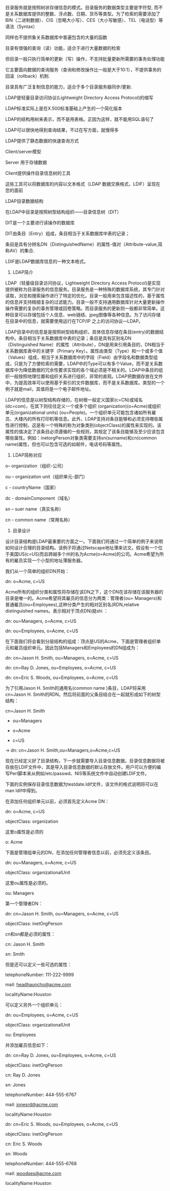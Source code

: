 目录服务就是按照树状存储信息的模式。目录服务的数据类型主要是字符型, 而不是关系数据库提供的整数、浮点数、日期、货币等类型。为了检索的需要添加了BIN（二进制数据）、CIS（忽略大小写）、CES（大小写敏感）、TEL（电话型）等语法（Syntax）



同样也不提供象关系数据库中普遍包含的大量的函数



目录有很强的查询（读）功能，适合于进行大量数据的检索



但目录一般只执行简单的更新（写）操作，不支持批量更新所需要的事务处理功能



它主要面向数据的查询服务（查询和修改操作比一般是大于10:1），不提供事务的回滚（rollback）机制.



目录具有广泛复制信息的能力，适合于多个目录服务器同步/更新.



LDAP是轻量目录访问协议(Lightweight Directory Access Protocol)的缩写



LDAP标准实际上是在X.500标准基础上产生的一个简化版本



LDAP的结构用树来表示，而不是用表格。正因为这样，就不能用SQL语句了



LDAP可以很快地得到查询结果，不过在写方面，就慢得多



LDAP提供了静态数据的快速查询方式



Client/server模型



Server 用于存储数据



Client提供操作目录信息树的工具



这些工具可以将数据库的内容以文本格式（LDAP 数据交换格式，LDIF）呈现在您的面前



LDAP目录数据结构



在LDAP中目录是按照树型结构组织——目录信息树（DIT）



DIT是一个主要进行读操作的数据库



DIT由条目（Entry）组成，条目相当于关系数据库中表的记录；



条目是具有分辨名DN（DistinguishedName）的属性-值对（Attribute-value,简称AV）的集合.



LDIF是LDAP数据库信息的一种文本格式。



1. LDAP简介



LDAP（轻量级目录访问协议，Lightweight Directory Access Protocol)是实现提供被称为目录服务的信息服务。目录服务是一种特殊的数据库系统，其专门针对读取，浏览和搜索操作进行了特定的优化。目录一般用来包含描述性的，基于属性的信息并支持精细复杂的过滤能力。目录一般不支持通用数据库针对大量更新操作操作需要的复杂的事务管理或回卷策略。而目录服务的更新则一般都非常简单。这种目录可以存储包括个人信息、web链结、jpeg图像等各种信息。为了访问存储在目录中的信息，就需要使用运行在TCP/IP 之上的访问协议—LDAP。



LDAP目录中的信息是是按照树型结构组织，具体信息存储在条目(entry)的数据结构中。条目相当于关系数据库中表的记录；条目是具有区别名DN （Distinguished Name）的属性（Attribute），DN是用来引用条目的，DN相当于关系数据库表中的关键字（Primary Key）。属性由类型（Type）和一个或多个值（Values）组成，相当于关系数据库中的字段（Field）由字段名和数据类型组成，只是为了方便检索的需要，LDAP中的Type可以有多个Value，而不是关系数据库中为降低数据的冗余性要求实现的各个域必须是不相关的。LDAP中条目的组织一般按照地理位置和组织关系进行组织，非常的直观。LDAP把数据存放在文件中，为提高效率可以使用基于索引的文件数据库，而不是关系数据库。类型的一个例子就是mail，其值将是一个电子邮件地址。



LDAP的信息是以树型结构存储的，在树根一般定义国家(c=CN)或域名(dc=com)，在其下则往往定义一个或多个组织 (organization)(o=Acme)或组织单元(organizational units) (ou=People)。一个组织单元可能包含诸如所有雇员、大楼内的所有打印机等信息。此外，LDAP支持对条目能够和必须支持哪些属性进行控制，这是有一个特殊的称为对象类别(objectClass)的属性来实现的。该属性的值决定了该条目必须遵循的一些规则，其规定了该条目能够及至少应该包含哪些属性。例如：inetorgPerson对象类需要支持sn(surname)和cn(common name)属性，但也可以包含可选的如邮件，电话号码等属性。



1. LDAP简称对应



o– organization（组织-公司）



ou – organization unit（组织单元-部门）



c - countryName（国家）



dc - domainComponent（域名）



sn – suer name（真实名称）



cn - common name（常用名称）



1. 目录设计



设计目录结构是LDAP最重要的方面之一。下面我们将通过一个简单的例子来说明如何设计合理的目录结构。该例子将通过Netscape地址薄来访文。假设有一个位于美国US(c=US)而且跨越多个州的名为Acme(o=Acme)的公司。Acme希望为所有的雇员实现一个小型的地址薄服务器。



我们从一个简单的组织DN开始：



dn: o=Acme, c=US



Acme所有的组织分类和属性将存储在该DN之下，这个DN在该存储在该服务器的目录是唯一的。Acme希望将其雇员的信息分为两类：管理者(ou= Managers)和普通雇员(ou=Employees),这种分类产生的相对区别名(RDN,relative distinguished names。表示相对于顶点DN)就shi ：



dn: ou=Managers, o=Acme, c=US



dn: ou=Employees, o=Acme, c=US



在下面我们将会看到分层结构的组成：顶点是US的Acme，下面是管理者组织单元和雇员组织单元。因此包括Managers和Employees的DN组成为：



dn: cn=Jason H. Smith, ou=Managers, o=Acme, c=US



dn: cn=Ray D. Jones, ou=Employees, o=Acme, c=US



dn: cn=Eric S. Woods, ou=Employees, o=Acme, c=US



为了引用Jason H. Smith的通用名(common name )条目，LDAP将采用cn=Jason H. Smith的RDN。然后将前面的父条目结合在一起就形成如下的树型结构：



cn=Jason H. Smith



-  ou=Managers 
-  o=Acme 

-  c=US 



-> dn: cn=Jason H. Smith,ou=Managers,o=Acme,c=US



现在已经定义好了目录结构，下一步就需要导入目录信息数据。目录信息数据将被存放在LDIF文件中，其是导入目录信息数据的默认存放文件。用户可以方便的编写Perl脚本来从例如/etc/passwd、NIS等系统文件中自动创建LDIF文件。



下面的实例保存目录信息数据为testdate.ldif文件，该文件的格式说明将可以在man ldif中得到。



在添加任何组织单元以前，必须首先定义Acme DN：



dn: o=Acme, c=US



objectClass: organization



这里o属性是必须的



o: Acme



下面是管理组单元的DN，在添加任何管理者信息以前，必须先定义该条目。



dn: ou=Managers, o=Acme, c=US



objectClass: organizationalUnit



这里ou属性是必须的。



ou: Managers



第一个管理者DN：



dn: cn=Jason H. Smith, ou=Managers, o=Acme, c=US



objectClass: inetOrgPerson



cn和sn都是必须的属性：



cn: Jason H. Smith



sn: Smith



但是还可以定义一些可选的属性：



telephoneNumber: 111-222-9999



mail: [headhauncho@acme.com](mailto:headhauncho@acme.com)



localityName:Houston



可以定义另外一个组织单元：



dn: ou=Employees, o=Acme, c=US



objectClass: organizationalUnit



ou: Employees



并添加雇员信息如下：



dn: cn=Ray D. Jones, ou=Employees, o=Acme, c=US



objectClass: inetOrgPerson



cn: Ray D. Jones



sn: Jones



telephoneNumber: 444-555-6767



mail: [jonesrd@acme.com](mailto:jonesrd@acme.com)



localityName:Houston



dn: cn=Eric S. Woods, ou=Employees, o=Acme, c=US



objectClass: inetOrgPerson



cn: Eric S. Woods



sn: Woods



telephoneNumber: 444-555-6768



mail: [woodses@acme.com](mailto:woodses@acme.com)



localityName:Houston